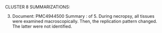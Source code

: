 CLUSTER 8 SUMMARIZATIONS: 

3. Document: PMC4944500
Summary : 
of 5.
During necropsy, all tissues were examined macroscopically.
Then, the replication pattern changed.
The latter were not identified.


